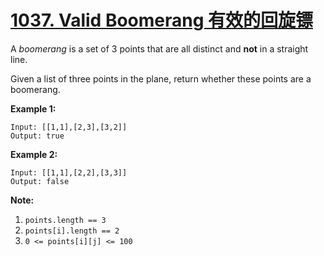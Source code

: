 # [1037. Valid Boomerang 有效的回旋镖](https://leetcode.com/problems/valid-boomerang/)

A *boomerang* is a set of 3 points that are all distinct and **not** in a straight line.

Given a list of three points in the plane, return whether these points are a boomerang.

 

**Example 1:**

```
Input: [[1,1],[2,3],[3,2]]
Output: true
```

**Example 2:**

```
Input: [[1,1],[2,2],[3,3]]
Output: false
```

 

**Note:**

1. `points.length == 3`
2. `points[i].length == 2`
3. `0 <= points[i][j] <= 100`

 